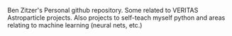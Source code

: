Ben Zitzer's Personal github repository. Some related to VERITAS Astroparticle projects. Also projects to self-teach myself python and areas relating to machine learning (neural nets, etc.) 
